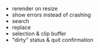 * rerender on resize
* show errors instead of crashing
* search
* replace
* selection & clip buffer
* "dirty" status & quit confirmation
